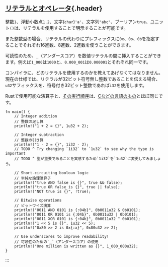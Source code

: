 ## [リテラルとオペレータ](#リテラルとオペレータ){.header}

整数`1`、浮動小数点`1.2`、文字(`char`)`'a'`、文字列`"abc"`、ブーリアン`true`、ユニット`()`は、リテラルを使用することで明示することが可能です。

また整数型の場合、リテラルの代わりにプレフィックスに`0x`、`0o`、`0b`を指定することでそれぞれ16進数、8進数、2進数を使うことができます。

可読性のため、`_`（アンダースコア）を数値リテラルの間に挿入することができます。例えば`1_000`は`1000`と、`0.000_001`は`0.000001`とそれぞれ同一です。

コンパイラに、どのリテラルを使用するのかを教えてあげなくてはなりません。現在の仕様では、リテラルが32ビット符号無し整数であることを伝える場合、`u32`サフィックスを、符号付き32ビット整数であれば`i32`を使用します。

Rustで使用可能な演算子と、[その実行順序](https://doc.rust-lang.org/reference/expressions.html#expression-precedence)は、[Cなどの言語のもの](https://en.wikipedia.org/wiki/Operator_precedence#Programming_languages)とほぼ同じです。

    fn main() {
        // Integer addition
        // 整数の足し算
        println!("1 + 2 = {}", 1u32 + 2);

        // Integer subtraction
        // 整数の引き算
        println!("1 - 2 = {}", 1i32 - 2);
        // TODO ^ Try changing `1i32` to `1u32` to see why the type is important
        // TODO ^ 型が重要であることを実感するため`1i32`を`1u32`に変更してみましょう。

        // Short-circuiting boolean logic
        // 単純な論理演算子
        println!("true AND false is {}", true && false);
        println!("true OR false is {}", true || false);
        println!("NOT true is {}", !true);

        // Bitwise operations
        // ビットワイズ演算
        println!("0011 AND 0101 is {:04b}", 0b0011u32 & 0b0101);
        println!("0011 OR 0101 is {:04b}", 0b0011u32 | 0b0101);
        println!("0011 XOR 0101 is {:04b}", 0b0011u32 ^ 0b0101);
        println!("1 << 5 is {}", 1u32 << 5);
        println!("0x80 >> 2 is 0x{:x}", 0x80u32 >> 2);

        // Use underscores to improve readability!
        // 可読性のための`_`（アンダースコア）の使用
        println!("One million is written as {}", 1_000_000u32);
    }
:::

